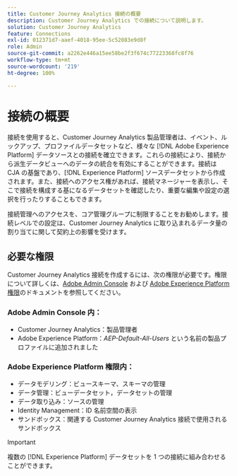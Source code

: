 ```yaml
---
title: Customer Journey Analytics 接続の概要
description: Customer Journey Analytics での接続について説明します。
solution: Customer Journey Analytics
feature: Connections
exl-id: 012371d7-aaef-4018-95ee-5c52083e9d8f
role: Admin
source-git-commit: a2262e446a15ee58be2f3f674c77223368fc8f76
workflow-type: tm+mt
source-wordcount: '219'
ht-degree: 100%

---
```


# 接続の概要

接続を使用すると、Customer Journey Analytics 製品管理者は、イベント、ルックアップ、プロファイルデータセットなど、様々な [!DNL Adobe Experience Platform] データソースとの接続を確立できます。これらの接続により、接続から派生データビューへのデータの統合を有効にすることができます。接続は CJA の基盤であり、[!DNL Experience Platform] ソースデータセットから作成されます。また、接続へのアクセス権があれば、接続マネージャーを表示し、そこで接続を構成する基になるデータセットを確認したり、重要な編集や設定の選択を行ったりすることもできます。

接続管理へのアクセスを、コア管理グループに制限することをお勧めします。接続レベルでの設定は、Customer Journey Analytics に取り込まれるデータ量の割り当てに関して契約上の影響を受けます。

<!-- Outdated interface 

>[!BEGINSHADEBOX]

See ![VideoCheckedOut](/help/assets/icons/VideoCheckedOut.svg) [Configuring connections](https://video.tv.adobe.com/v/35111/?quality=12&learn=on){target=&#34;_blank&#34;} for a demo video.

>[!ENDSHADEBOX]

-->

## 必要な権限

Customer Journey Analytics 接続を作成するには、次の権限が必要です。権限について詳しくは、[Adobe Admin Console](https://helpx.adobe.com/jp/enterprise/admin-guide.html/enterprise/using/manage-permissions-and-roles.ug.html) および [Adobe Experience Platform 権限](https://experienceleague.adobe.com/ja/docs/experience-platform/access-control/home)のドキュメントを参照してください。

### Adobe Admin Console 内：

* Customer Journey Analytics：製品管理者
* Adobe Experience Platform：*AEP-Default-All-Users* という名前の製品プロファイルに追加されました

### Adobe Experience Platform 権限内：

* データモデリング：ビュースキーマ、スキーマの管理
* データ管理：ビューデータセット，データセットの管理
* データ取り込み：ソースの管理
* Identity Management：ID 名前空間の表示
* サンドボックス：関連する Customer Journey Analytics 接続で使用されるサンドボックス

>[!IMPORTANT]
>
>複数の [!DNL Experience Platform] データセットを 1 つの接続に組み合わせることができます。
